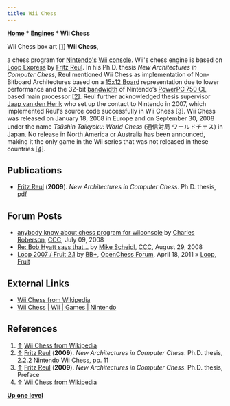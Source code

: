 ```yaml
---
title: Wii Chess
---
```

**[Home](Home "Home") \* [Engines](Engines "Engines") \* Wii Chess**



[](https://en.wikipedia.org/wiki/Wii_Chess) Wii Chess box art <a id="cite-note-1" href="#cite-ref-1">[1]</a>
**Wii Chess**,  

a chess program for [Nintendo's](https://en.wikipedia.org/wiki/Nintendo) [Wii](https://en.wikipedia.org/wiki/Wii) [console](https://en.wikipedia.org/wiki/Video_game_console). Wii's chess engine is based on [Loop Express](Loop_(Program) "Loop (Program)") by [Fritz Reul](Fritz_Reul "Fritz Reul"). 
In his Ph.D. thesis *New Architectures in Computer Chess*, Reul mentioned Wii Chess as implementation of Non-Bitboard Architectures based on a [15x12 Board](Vector_Attacks#15x12 "Vector Attacks") representation due to lower performance and the 32-bit [bandwidth](https://en.wikipedia.org/wiki/Memory_bandwidth) of Nintendo’s [PowerPC 750 CL](PowerPC#G3 "PowerPC") based main processor <a id="cite-note-2" href="#cite-ref-2">[2]</a>. 
Reul further acknowledged thesis supervisor [Jaap van den Herik](Jaap_van_den_Herik "Jaap van den Herik") who set up the contact to Nintendo in 2007, which implemented Reul's source code successfully in Wii Chess <a id="cite-note-3" href="#cite-ref-3">[3]</a>. 
Wii Chess was released on January 18, 2008 in Europe and on September 30, 2008 under the name *Tsūshin Taikyoku: World Chess* (通信対局 ワールドチェス) in Japan. No release in North America or Australia has been announced, making it the only game in the Wii series that was not released in these countries <a id="cite-note-4" href="#cite-ref-4">[4]</a>. 



## Publications


* [Fritz Reul](Fritz_Reul "Fritz Reul") (**2009**). *New Architectures in Computer Chess*. Ph.D. thesis, [pdf](https://pure.uvt.nl/ws/portalfiles/portal/1098572/Proefschrift_Fritz_Reul_170609.pdf)


## Forum Posts


* [anybody know about chess program for wiiconsole](http://www.talkchess.com/forum/viewtopic.php?t=22257) by [Charles Roberson](Charles_Roberson "Charles Roberson"), [CCC](CCC "CCC"), July 09, 2008
* [Re: Bob Hyatt says that...](http://www.talkchess.com/forum/viewtopic.php?topic_view=threads&p=213390&t=23375) by [Mike Scheidl](index.php?title=Michael_Scheidl&action=edit&redlink=1 "Michael Scheidl (page does not exist)"), [CCC](CCC "CCC"), August 29, 2008
* [Loop 2007 / Fruit 2.1](http://www.open-chess.org/viewtopic.php?f=5&t=1353) by [BB+](Mark_Watkins "Mark Watkins"), [OpenChess Forum](Computer_Chess_Forums "Computer Chess Forums"), April 18, 2011 » [Loop](Loop_(Program) "Loop (Program)"), [Fruit](Fruit "Fruit")


## External Links


* [Wii Chess from Wikipedia](https://en.wikipedia.org/wiki/Wii_Chess)
* [Wii Chess | Wii | Games | Nintendo](https://www.nintendo.co.uk/Games/Wii/Wii-Chess-283883.html)


## References


1. <a id="cite-ref-1" href="#cite-note-1">↑</a> [Wii Chess from Wikipedia](https://en.wikipedia.org/wiki/Wii_Chess)
2. <a id="cite-ref-2" href="#cite-note-2">↑</a> [Fritz Reul](Fritz_Reul "Fritz Reul") (**2009**). *New Architectures in Computer Chess*. Ph.D. thesis, 2.2.2 Nintendo Wii Chess, pp. 11
3. <a id="cite-ref-3" href="#cite-note-3">↑</a> [Fritz Reul](Fritz_Reul "Fritz Reul") (**2009**). *New Architectures in Computer Chess*. Ph.D. thesis, Preface
4. <a id="cite-ref-4" href="#cite-note-4">↑</a> [Wii Chess from Wikipedia](https://en.wikipedia.org/wiki/Wii_Chess)

**[Up one level](Engines "Engines")**







 
